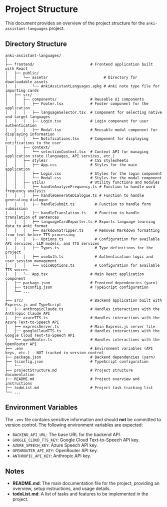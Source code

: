 # Project Structure

This document provides an overview of the project structure for the `anki-assistant-languages` project.

## Directory Structure

```
anki-assistant-languages/
│
├── frontend/                         # Frontend application built with React
│   ├── public/
│   │   └── assets/                         # Directory for downloadable assets
│   │       └── AnkiAssistantLanguages.apkg # Anki note type file for importing cards
│   ├── src/
│   │   ├── components/               # Reusable UI components
│   │   │   ├── Footer.tsx            # Footer component for the application
│   │   │   ├── languageSelector.tsx  # Component for selecting native and target languages
│   │   │   ├── Login.tsx             # Login component for user authentication
│   │   │   ├── Modal.tsx             # Reusable modal component for displaying information
│   │   │   └── Notifications.tsx     # Component for displaying notifications to the user
│   │   ├── context/
│   │   │   └── selectionContext.tsx  # Context API for managing application state (languages, API services, etc.)
│   │   ├── styles/                   # CSS stylesheets
│   │   │   ├── App.css               # Styles for the main application
│   │   │   ├── Login.css             # Styles for the login component
│   │   │   └── Modal.css             # Styles for the modal component
│   │   ├── utils/                    # Utility functions and modules
│   │   │   ├── handleAnalyzeFrequency.ts # Function to handle word frequency analysis
│   │   │   ├── handleGenerateDialogue.ts # Function to handle generating dialogue
│   │   │   ├── handleSubmit.ts         # Function to handle form submission
│   │   │   ├── handleTranslation.ts    # Function to handle translation of sentences
│   │   │   ├── languageCardExporter.ts # Exports language learning data to Anki format
│   │   │   ├── markdownStripper.ts     # Removes Markdown formatting from text before TTS processing
│   │   │   ├── Options.ts              # Configuration for available API services, LLM models, and TTS services
│   │   │   ├── Types.ts                # Type definitions for the project
│   │   │   ├── useAuth.ts              # Authentication logic and user session management
│   │   │   └── voiceOptions.ts         # Configuration for available TTS voices
│   │   └── App.tsx                   # Main React application component
│   ├── package.json                  # Frontend dependencies (yarn)
│   ├── tsconfig.json                 # TypeScript configuration
│   └── ...
│
├── src/                              # Backend application built with Express.js and TypeScript
│   ├── anthropicClaude.ts            # Handles interactions with the Anthropic Claude API
│   ├── azureTTS.ts                   # Handles interactions with the Azure Text-to-Speech API
│   ├── expressServer.ts              # Main Express.js server file
│   ├── googleCloudTTS.ts             # Handles interactions with the Google Cloud Text-to-Speech API
│   └── openRouter.ts                 # Handles interactions with the OpenRouter API
├── .env                              # Environment variables (API keys, etc.) - NOT tracked in version control
├── package.json                      # Backend dependencies (yarn)
├── tsconfig.json                     # TypeScript configuration
│   └── ...
├── projectStructure.md               # Project structure documentation
├── README.md                         # Project overview and instructions
├── todoList.md                       # Project task tracking list
└── ...
```

## Environment Variables

The `.env` file contains sensitive information and should **not** be committed to version control.  The following environment variables are expected:

- `BACKEND_API_URL`:  The base URL for the backend API.
- `GOOGLE_CLOUD_TTS_KEY`: Google Cloud Text-to-Speech API key.
- `AZURE_SPEECH_KEY`: Azure Speech API key.
- `OPENROUTER_API_KEY`: OpenRouter API key.
- `ANTHROPIC_API_KEY`: Anthropic API key.


## Notes

- **README.md**: The main documentation file for the project, providing an overview, setup instructions, and usage details.
- **todoList.md**: A list of tasks and features to be implemented in the project.
